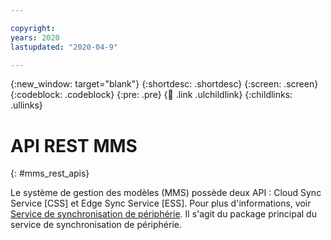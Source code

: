 ```yaml
---

copyright:
years: 2020
lastupdated: "2020-04-9"

---
```


{:new_window: target="blank"}
{:shortdesc: .shortdesc}
{:screen: .screen}
{:codeblock: .codeblock}
{:pre: .pre}
{:child: .link .ulchildlink}
{:childlinks: .ullinks}

# API REST MMS
{: #mms_rest_apis}

Le système de gestion des modèles (MMS) possède deux API : Cloud Sync Service [CSS] et Edge Sync Service [ESS]. Pour plus d'informations, voir [Service de synchronisation de périphérie](../developing/mms_swagger.json). Il s'agit du package principal du service de synchronisation de périphérie.
